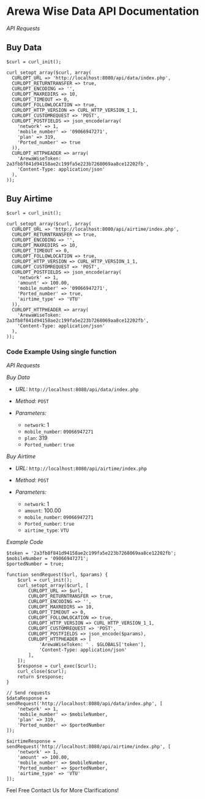 # Arewa Wise Data API Documentation


_API Requests_

## Buy Data
```
$curl = curl_init();

curl_setopt_array($curl, array(
  CURLOPT_URL => 'http://localhost:8080/api/data/index.php',
  CURLOPT_RETURNTRANSFER => true,
  CURLOPT_ENCODING => '',
  CURLOPT_MAXREDIRS => 10,
  CURLOPT_TIMEOUT => 0,
  CURLOPT_FOLLOWLOCATION => true,
  CURLOPT_HTTP_VERSION => CURL_HTTP_VERSION_1_1,
  CURLOPT_CUSTOMREQUEST => 'POST',
  CURLOPT_POSTFIELDS => json_encode(array(
    'network' => 1,
    'mobile_number' => '09066947271',
    'plan' => 319,
    'Ported_number' => true
  )),
  CURLOPT_HTTPHEADER => array(
    'ArewaWiseToken: 2a3fb8f841d94158ae2c199fa5e223b7268069aa8ce12202fb',
    'Content-Type: application/json'
  ),
));
```

## Buy Airtime

```
$curl = curl_init();

curl_setopt_array($curl, array(
  CURLOPT_URL => 'http://localhost:8080/api/airtime/index.php',
  CURLOPT_RETURNTRANSFER => true,
  CURLOPT_ENCODING => '',
  CURLOPT_MAXREDIRS => 10,
  CURLOPT_TIMEOUT => 0,
  CURLOPT_FOLLOWLOCATION => true,
  CURLOPT_HTTP_VERSION => CURL_HTTP_VERSION_1_1,
  CURLOPT_CUSTOMREQUEST => 'POST',
  CURLOPT_POSTFIELDS => json_encode(array(
    'network' => 1,
    'amount' => 100.00,
    'mobile_number' => '09066947271',
    'Ported_number' => true,
    'airtime_type' => 'VTU'
  )),
  CURLOPT_HTTPHEADER => array(
    'ArewaWiseToken: 2a3fb8f841d94158ae2c199fa5e223b7268069aa8ce12202fb',
    'Content-Type: application/json'
  ),
));
```

### Code Example Using single function 

*API Requests*

*Buy Data*

- *URL:* `http://localhost:8080/api/data/index.php`
- *Method:* `POST`
- *Parameters:*

    - `network`: 1
    - `mobile_number`: `09066947271`
    - `plan`: 319
    - `Ported_number`: `true`

*Buy Airtime*

- *URL:* `http://localhost:8080/api/airtime/index.php`
- *Method:* `POST`
- *Parameters:*

    - `network`: 1
    - `amount`: 100.00
    - `mobile_number`: `09066947271`
    - `Ported_number`: `true`
    - `airtime_type`: `VTU`

*Example Code*

```
$token = '2a3fb8f841d94158ae2c199fa5e223b7268069aa8ce12202fb';
$mobileNumber = '09066947271';
$portedNumber = true;

function sendRequest($url, $params) {
    $curl = curl_init();
    curl_setopt_array($curl, [
        CURLOPT_URL => $url,
        CURLOPT_RETURNTRANSFER => true,
        CURLOPT_ENCODING => '',
        CURLOPT_MAXREDIRS => 10,
        CURLOPT_TIMEOUT => 0,
        CURLOPT_FOLLOWLOCATION => true,
        CURLOPT_HTTP_VERSION => CURL_HTTP_VERSION_1_1,
        CURLOPT_CUSTOMREQUEST => 'POST',
        CURLOPT_POSTFIELDS => json_encode($params),
        CURLOPT_HTTPHEADER => [
            'ArewaWiseToken: ' . $GLOBALS['token'],
            'Content-Type: application/json'
        ],
    ]);
    $response = curl_exec($curl);
    curl_close($curl);
    return $response;
}

// Send requests
$dataResponse = sendRequest('http://localhost:8080/api/data/index.php', [
    'network' => 1,
    'mobile_number' => $mobileNumber,
    'plan' => 319,
    'Ported_number' => $portedNumber
]);

$airtimeResponse = sendRequest('http://localhost:8080/api/airtime/index.php', [
    'network' => 1,
    'amount' => 100.00,
    'mobile_number' => $mobileNumber,
    'Ported_number' => $portedNumber,
    'airtime_type' => 'VTU'
]);
```

Feel Free Contact Us for More Clarifications!
